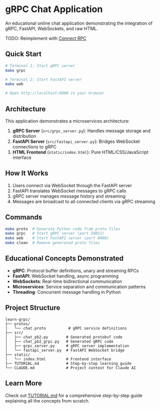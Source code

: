 # gRPC Chat Application

An educational online chat application demonstrating the integration of gRPC, FastAPI, WebSockets, and raw HTML.

TODO: Reimplement with [Connect RPC](https://connectrpc.com/)

## Quick Start

```bash
# Terminal 1: Start gRPC server
make grpc

# Terminal 2: Start FastAPI server  
make web

# Open http://localhost:8000 in your browser
```

## Architecture

This application demonstrates a microservices architecture:

1. **gRPC Server** (`src/grpc_server.py`): Handles message storage and distribution
2. **FastAPI Server** (`src/fastapi_server.py`): Bridges WebSocket connections to gRPC
3. **HTML Frontend** (`static/index.html`): Pure HTML/CSS/JavaScript interface

## How It Works

1. Users connect via WebSocket through the FastAPI server
2. FastAPI translates WebSocket messages to gRPC calls
3. gRPC server manages message history and streaming
4. Messages are broadcast to all connected clients via gRPC streaming

## Commands

```bash
make proto  # Generate Python code from proto files
make grpc   # Start gRPC server (port 50051)
make web    # Start FastAPI server (port 8000)
make clean  # Remove generated proto files
```

## Educational Concepts Demonstrated

- **gRPC**: Protocol buffer definitions, unary and streaming RPCs
- **FastAPI**: WebSocket handling, async programming
- **WebSockets**: Real-time bidirectional communication
- **Microservices**: Service separation and communication patterns
- **Threading**: Concurrent message handling in Python

## Project Structure

```
learn-grpc/
├── protos/
│   └── chat.proto          # gRPC service definitions
├── src/
│   ├── chat_pb2.py        # Generated protobuf code
│   ├── chat_pb2_grpc.py   # Generated gRPC code
│   ├── grpc_server.py     # gRPC server implementation
│   └── fastapi_server.py  # FastAPI WebSocket bridge
├── static/
│   └── index.html         # Frontend interface
├── TUTORIAL.md            # Step-by-step learning guide
└── CLAUDE.md              # Project context for Claude AI
```

## Learn More

Check out [TUTORIAL.md](TUTORIAL.md) for a comprehensive step-by-step guide explaining all the concepts from scratch.
